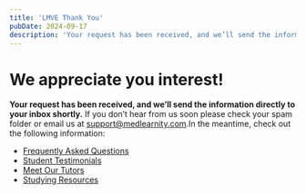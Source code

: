 ```yaml
---
title: 'LMVE Thank You'
pubDate: 2024-09-17
description: 'Your request has been received, and we’ll send the information directly to your inbox shortly. If you don’t hear from us soon please check your spam folder'
---
```


# We appreciate you interest!

**Your request has been received, and we’ll send the information directly to your inbox shortly.** If you don’t hear from us soon please check your spam folder or email us at [support@medlearnity.com](mailto:support@medlearnity.com).In the meantime, check out the following information:

- [Frequently Asked Questions](/frequently-asked-questions/)
- [Student Testimonials](/student-testimonials/)
- [Meet Our Tutors](/our-tutors/)
- [Studying Resources](/blog/)
